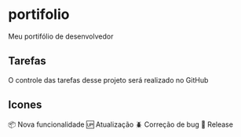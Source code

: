 # portifolio
Meu portifólio de desenvolvedor

## Tarefas

O controle das tarefas desse projeto será realizado no GitHub

## Icones

:package: Nova funcionalidade
:up: Atualização
:beetle: Correção de bug
:checkered_flag: Release